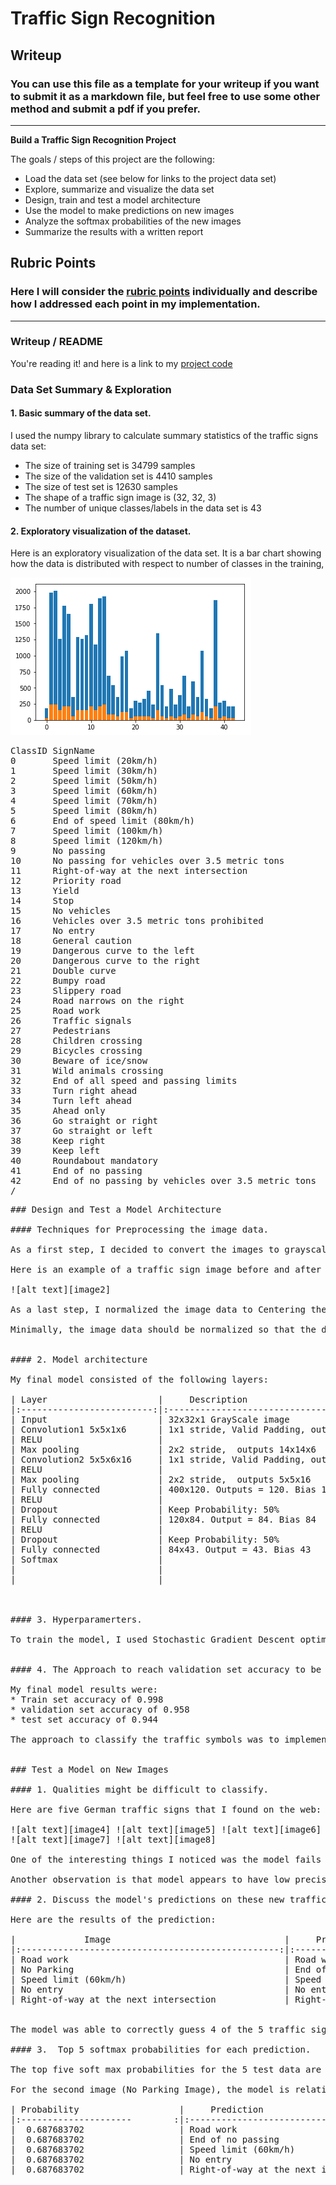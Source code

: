 # **Traffic Sign Recognition** 

## Writeup

### You can use this file as a template for your writeup if you want to submit it as a markdown file, but feel free to use some other method and submit a pdf if you prefer.

---

**Build a Traffic Sign Recognition Project**

The goals / steps of this project are the following:
* Load the data set (see below for links to the project data set)
* Explore, summarize and visualize the data set
* Design, train and test a model architecture
* Use the model to make predictions on new images
* Analyze the softmax probabilities of the new images
* Summarize the results with a written report


[//]: # (Image References)

[image1]: ./visualise_final.png "Visualization"
[image2]: ./grayscale.PNG "Grayscaling"
[image3]: ./examples/random_noise.jpg "Random Noise"
[image4]: ./SampleDataWriteup/german_1.jpg "Traffic Sign 1"
[image5]: ./SampleDataWriteup/german_3.jpg "Traffic Sign 2"
[image6]: ./SampleDataWriteup/german_4.jpg "Traffic Sign 3"
[image7]: ./SampleDataWriteup/german_5.jpg "Traffic Sign 4"
[image8]: ./SampleDataWriteup/german_6.jpg "Traffic Sign 5"

## Rubric Points
### Here I will consider the [rubric points](https://review.udacity.com/#!/rubrics/481/view) individually and describe how I addressed each point in my implementation.  

---
### Writeup / README

You're reading it! and here is a link to my [project code](https://github.com/udacity/CarND-Traffic-Sign-Classifier-Project/blob/master/Traffic_Sign_Classifier.ipynb)

### Data Set Summary & Exploration

#### 1. Basic summary of the data set. 

I used the numpy library to calculate summary statistics of the traffic
signs data set:

* The size of training set is 34799 samples
* The size of the validation set is 4410 samples
* The size of test set is 12630 samples
* The shape of a traffic sign image is (32, 32, 3)
* The number of unique classes/labels in the data set is 43

#### 2. Exploratory visualization of the dataset.

Here is an exploratory visualization of the data set. It is a bar chart showing how the data is distributed with respect to number of classes in the training, 

![alt text][image1]
<pre>
ClassID SignName                                                % Training  % Validation
0       Speed limit (20km/h)                                     0.52       0.68
1       Speed limit (30km/h)                                     5.69       5.44
2       Speed limit (50km/h)                                     5.78       5.44
3       Speed limit (60km/h)                                     3.62       3.40
4       Speed limit (70km/h)                                     5.09       4.76
5       Speed limit (80km/h)                                     4.74       4.76
6       End of speed limit (80km/h)                              1.03       1.36
7       Speed limit (100km/h)                                    3.71       3.40
8       Speed limit (120km/h)                                    3.62       3.40
9       No passing                                               3.79       3.40
10      No passing for vehicles over 3.5 metric tons             5.17       4.76
11      Right-of-way at the next intersection                    3.36       3.40
12      Priority road                                            5.43       4.76
13      Yield                                                    5.52       5.44
14      Stop                                                     1.98       2.04
15      No vehicles                                              1.55       2.04
16      Vehicles over 3.5 metric tons prohibited                 1.03       1.36
17      No entry                                                 2.84       2.72
18      General caution                                          3.10       2.72
19      Dangerous curve to the left                              0.52       0.68
20      Dangerous curve to the right                             0.86       1.36
21      Double curve                                             0.78       1.36
22      Bumpy road                                               0.95       1.36
23      Slippery road                                            1.29       1.36
24      Road narrows on the right                                0.69       0.68
25      Road work                                                3.88       3.40
26      Traffic signals                                          1.55       1.36
27      Pedestrians                                              0.60       0.68
28      Children crossing                                        1.38       1.36
29      Bicycles crossing                                        0.69       0.68
30      Beware of ice/snow                                       1.12       1.36
31      Wild animals crossing                                    1.98       2.04
32      End of all speed and passing limits                      0.60       0.68
33      Turn right ahead                                         1.72       2.04
34      Turn left ahead                                          1.03       1.36
35      Ahead only                                               3.10       2.72
36      Go straight or right                                     0.95       1.36
37      Go straight or left                                      0.52       0.68
38      Keep right                                               5.34       4.76
39      Keep left                                                0.78       0.68
40      Roundabout mandatory                                     0.86       1.36
41      End of no passing                                        0.60       0.68
42      End of no passing by vehicles over 3.5 metric tons       0.60       0.68
/<pre>
### Design and Test a Model Architecture

#### Techniques for Preprocessing the image data.

As a first step, I decided to convert the images to grayscale because image color is not a distinguishing feature for traffic signs. There are no two traffic signs with different colors and same symbol.

Here is an example of a traffic sign image before and after grayscaling.

![alt text][image2]

As a last step, I normalized the image data to Centering the image values - (x_train-128.0)/128.0 as these values work well with CNNs that have RELU activations.

Minimally, the image data should be normalized so that the data has mean zero and equal variance. For image data, (pixel - 128)/ 128 is a quick way to approximately normalize the data and can be used in this project.


#### 2. Model architecture

My final model consisted of the following layers:

| Layer             		|     Description	        					| 
|:-------------------------:|:---------------------------------------------:| 
| Input             		| 32x32x1 GrayScale image   					| 
| Convolution1 5x5x1x6     	| 1x1 stride, Valid Padding, outputs 28x28x6 	|
| RELU    					|												|
| Max pooling       	 	| 2x2 stride,  outputs 14x14x6  				|
| Convolution2 5x5x6x16 	| 1x1 stride, Valid Padding, outputs 10x10x16 	|
| RELU    					|												|
| Max pooling       	 	| 2x2 stride,  outputs 5x5x16   				|
| Fully connected   		| 400x120. Outputs = 120. Bias 120  			|
| RELU    					|												|
| Dropout    				| Keep Probability: 50%							|
| Fully connected   		| 120x84. Output = 84. Bias 84       			|
| RELU    					|												|
| Dropout    				| Keep Probability: 50%							|
| Fully connected   		| 84x43. Output = 43. Bias 43       			|
| Softmax   				|  									            |
|					    	|										  		|
|					    	|										   		|
 


#### 3. Hyperparamerters. 

To train the model, I used Stochastic Gradient Descent optimized by AdamOptimizer at a learning rate of 0.00097. Each batch was a randomized sample of 156 training samples. 


#### 4. The Approach to reach validation set accuracy to be at least 0.93.

My final model results were:
* Train set accuracy of 0.998
* validation set accuracy of 0.958
* test set accuracy of 0.944

The approach to classify the traffic symbols was to implement a standard Lenet-5 CNN and iteratively tune it to improve performance for this specific dataset. The Lenet-5 model comprises of a stack of two convolution layers and three fully connected layers with RELU activations interleaved betweeen them. The convolutions layers outputs are also fed through MaxPooling layers after RELU. One of the changes that improved performance for this dataset is the inclusion of dropout layers connected to fully-connected layers. This was added when I noticed the model was overfitting to the training data set. Learning rate, batch size and the probablity for the dropout layers were the most important hyperparameters that I had to tune. My initial learning rate of 0.05 with the GradientDescent optimizer was failing to train, possibly getting stuck at a local optima. Reducing learning rate by an order was sufficient to get the model to train. I also switched the optimizer to AdamOptimizer as it converged significantly faster than GradientDescent.
 

### Test a Model on New Images

#### 1. Qualities might be difficult to classify.

Here are five German traffic signs that I found on the web:

![alt text][image4] ![alt text][image5] ![alt text][image6] 
![alt text][image7] ![alt text][image8]

One of the interesting things I noticed was the model fails to classify a "known" traffic sign if the sign is not centered or does not cover a significant part of the image. Cropping the image to mostly include just the sign gives 100% accuracy. This shows that the dataset is insufficient and makes a good case for augmenting the data set with transformed images.

Another observation is that model appears to have low precision in some cases. Testing with an unseen input (last image) - "No Parking" results in the model classifying it with more that 60% accuracy as a "End of no passing". I believe, this probablity would have been lesser if the color components were included in images used for training. The second image is not in the training dataset.

#### 2. Discuss the model's predictions on these new traffic signs and compare the results to predicting on the test set. At a minimum, discuss what the predictions were, the accuracy on these new predictions, and compare the accuracy to the accuracy on the test set (OPTIONAL: Discuss the results in more detail as described in the "Stand Out Suggestions" part of the rubric).

Here are the results of the prediction:

|			  Image 								|     Prediction	        					| 
|:-------------------------------------------------:|:---------------------------------------------:| 
| Road work                                 		| Road work    									| 
| No Parking                            			| End of no passing   							|
| Speed limit (60km/h)                              | Speed limit (60km/h)							|
| No entry                            	      		| No entry  					 				|
| Right-of-way at the next intersection 			| Right-of-way at the next intersection  		|  


The model was able to correctly guess 4 of the 5 traffic signs, which gives an accuracy of 80%. This compares favorably to the accuracy on the test set of 12630 samples.

#### 3.  Top 5 softmax probabilities for each prediction. 

The top five soft max probabilities for the 5 test data are below. The model classifies signs with almost 70% certainty.

For the second image (No Parking Image), the model is relatively sure that this is a End of No Passing sign (probability of 0.6), and the image does contain a No Parking. The top five soft max probabilities were

| Probability               	|     Prediction	        					| 
|:---------------------        :|:---------------------------------------------:| 
|  0.687683702        			| Road work   									| 
|  0.687683702     				| End of no passing 							|
|  0.687683702					| Speed limit (60km/h)						    |
|  0.687683702	      			| No entry           					 		|
|  0.687683702				    | Right-of-way at the next intersection 		|





